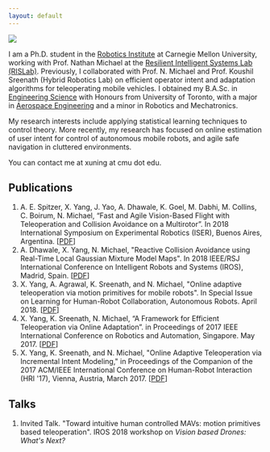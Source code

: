 ```yaml
---
layout: default
---
```


<img class="profile-picture" src="{{site.baseurl}}/{{site.profile-picture}}">

​I am a Ph.D. student in the [Robotics Institute](https://www.ri.cmu.edu/) at Carnegie Mellon University, working with Prof. Nathan Michael at the [Resilient Intelligent Systems Lab (RISLab)](https://www.rislab.org/). Previously, I collaborated with Prof. N. Michael and Prof. Koushil Sreenath (Hybrid Robotics Lab) on efficient operator intent and adaptation algorithms for teleoperating mobile vehicles. I obtained my B.A.Sc. in [Engineering Science](http://engsci.utoronto.ca/explore_our_program/about_engsci/) with Honours from University of Toronto, with a major in [Aerospace Engineering](http://www.utias.utoronto.ca/) and a minor in Robotics and Mechatronics.

My research interests include applying statistical learning techniques to control theory. More recently, my research has focused on online estimation of user intent for control of autonomous mobile robots, and agile safe navigation in cluttered environments.

You can contact me at xuning at cmu dot edu.

## Publications

1. A. E. Spitzer, X. Yang, J. Yao, A. Dhawale, K. Goel, M. Dabhi, M. Collins, C. Boirum, N. Michael, “Fast and Agile Vision-Based Flight with Teleoperation and Collision Avoidance on a Multirotor”. In 2018 International Symposium on Experimental Robotics (ISER), Buenos Aires, Argentina. \[[PDF](https://www.rislab.org/research1/fast-and-agile-vision-based-flight-with-teleoperation-and-collision-avoidance-on-a-multirotor)\]
2. A. Dhawale, X. Yang, N. Michael, "Reactive Collision Avoidance using Real-Time Local Gaussian Mixture Model Maps". In 2018 IEEE/RSJ International Conference on Intelligent Robots and Systems (IROS), Madrid, Spain. \[[PDF](https://www.rislab.org/research1/reactive-collision-avoidance-using-real-time-local-gaussian-mixture-model-maps)\]
3. X. Yang, A. Agrawal, K. Sreenath, and N. Michael, "Online adaptive teleoperation via motion primitives for mobile robots". In Special Issue on Learning for Human-Robot Collaboration, Autonomous Robots. April 2018. \[[PDF](https://rdcu.be/M3B5)\]
4. X. Yang, K. Sreenath, N. Michael, “A Framework for Efficient Teleoperation via Online Adaptation”. in Proceedings of 2017 IEEE International Conference on Robotics and Automation, Singapore. May 2017. \[[PDF](https://ieeexplore.ieee.org/document/7989701/)\]
5. X. Yang, K. Sreenath, and N. Michael, "Online Adaptive Teleoperation via Incremental Intent Modeling," in Proceedings of the Companion of the 2017 ACM/IEEE International Conference on Human-Robot Interaction (HRI '17), Vienna, Austria, March 2017. \[[PDF](http://doi.acm.org/10.1145/3029798.3038370)\]


## Talks

1. Invited Talk. "Toward intuitive human controlled MAVs: motion primitives based teleoperation". IROS 2018 workshop on *Vision based Drones: What's Next?*
